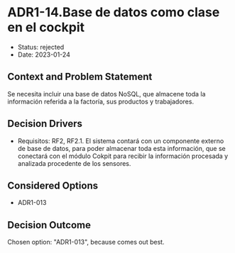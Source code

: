 # ADR1-14.Base de datos como clase en el cockpit

* Status: rejected
* Date: 2023-01-24

## Context and Problem Statement

Se necesita incluir una base de datos NoSQL, que almacene toda la información referida a la factoría, sus productos y trabajadores.

## Decision Drivers

* Requisitos: RF2, RF2.1. El sistema contará con un componente externo de base de datos, para poder almacenar toda esta información, que se conectará con el módulo Cokpit para recibir la información procesada y analizada procedente de los sensores.

## Considered Options

* ADR1-013

## Decision Outcome

Chosen option: "ADR1-013", because comes out best.
